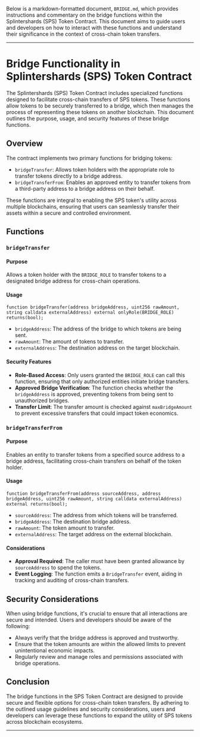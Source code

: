 Below is a markdown-formatted document, `BRIDGE.md`, which provides instructions and commentary on the bridge functions within the Splintershards (SPS) Token Contract. This document aims to guide users and developers on how to interact with these functions and understand their significance in the context of cross-chain token transfers.

---

# Bridge Functionality in Splintershards (SPS) Token Contract

The Splintershards (SPS) Token Contract includes specialized functions designed to facilitate cross-chain transfers of SPS tokens. These functions allow tokens to be securely transferred to a bridge, which then manages the process of representing these tokens on another blockchain. This document outlines the purpose, usage, and security features of these bridge functions.

## Overview

The contract implements two primary functions for bridging tokens:

- `bridgeTransfer`: Allows token holders with the appropriate role to transfer tokens directly to a bridge address.
- `bridgeTransferFrom`: Enables an approved entity to transfer tokens from a third-party address to a bridge address on their behalf.

These functions are integral to enabling the SPS token's utility across multiple blockchains, ensuring that users can seamlessly transfer their assets within a secure and controlled environment.

## Functions

### `bridgeTransfer`

#### Purpose

Allows a token holder with the `BRIDGE_ROLE` to transfer tokens to a designated bridge address for cross-chain operations.

#### Usage

```solidity
function bridgeTransfer(address bridgeAddress, uint256 rawAmount, string calldata externalAddress) external onlyRole(BRIDGE_ROLE) returns(bool);
```

- `bridgeAddress`: The address of the bridge to which tokens are being sent.
- `rawAmount`: The amount of tokens to transfer.
- `externalAddress`: The destination address on the target blockchain.

#### Security Features

- **Role-Based Access**: Only users granted the `BRIDGE_ROLE` can call this function, ensuring that only authorized entities initiate bridge transfers.
- **Approved Bridge Verification**: The function checks whether the `bridgeAddress` is approved, preventing tokens from being sent to unauthorized bridges.
- **Transfer Limit**: The transfer amount is checked against `maxBridgeAmount` to prevent excessive transfers that could impact token economics.

### `bridgeTransferFrom`

#### Purpose

Enables an entity to transfer tokens from a specified source address to a bridge address, facilitating cross-chain transfers on behalf of the token holder.

#### Usage

```solidity
function bridgeTransferFrom(address sourceAddress, address bridgeAddress, uint256 rawAmount, string calldata externalAddress) external returns(bool);
```

- `sourceAddress`: The address from which tokens will be transferred.
- `bridgeAddress`: The destination bridge address.
- `rawAmount`: The token amount to transfer.
- `externalAddress`: The target address on the external blockchain.

#### Considerations

- **Approval Required**: The caller must have been granted allowance by `sourceAddress` to spend the tokens.
- **Event Logging**: The function emits a `BridgeTransfer` event, aiding in tracking and auditing of cross-chain transfers.

## Security Considerations

When using bridge functions, it's crucial to ensure that all interactions are secure and intended. Users and developers should be aware of the following:

- Always verify that the bridge address is approved and trustworthy.
- Ensure that the token amounts are within the allowed limits to prevent unintentional economic impacts.
- Regularly review and manage roles and permissions associated with bridge operations.

## Conclusion

The bridge functions in the SPS Token Contract are designed to provide secure and flexible options for cross-chain token transfers. By adhering to the outlined usage guidelines and security considerations, users and developers can leverage these functions to expand the utility of SPS tokens across blockchain ecosystems.

---